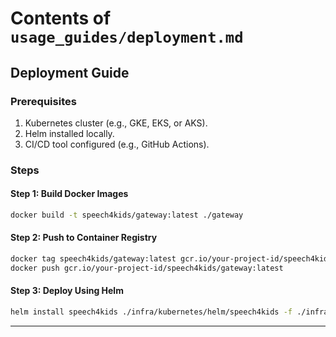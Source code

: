 # Contents of `usage_guides/deployment.md`

## Deployment Guide

### Prerequisites
1. Kubernetes cluster (e.g., GKE, EKS, or AKS).
2. Helm installed locally.
3. CI/CD tool configured (e.g., GitHub Actions).

### Steps

#### Step 1: Build Docker Images
```bash
docker build -t speech4kids/gateway:latest ./gateway
```

#### Step 2: Push to Container Registry
```bash
docker tag speech4kids/gateway:latest gcr.io/your-project-id/speech4kids/gateway:latest
docker push gcr.io/your-project-id/speech4kids/gateway:latest
```

#### Step 3: Deploy Using Helm
```bash
helm install speech4kids ./infra/kubernetes/helm/speech4kids -f ./infra/kubernetes/helm/speech4kids/values.yaml
```

---